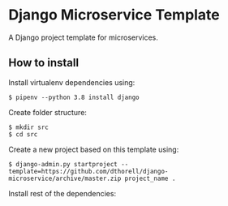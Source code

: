 # Django Microservice Template
A Django project template for microservices.

## How to install

Install virtualenv dependencies using:

```
$ pipenv --python 3.8 install django
```

Create folder structure:
```
$ mkdir src
$ cd src
```

Create a new project based on this template using:

```
$ django-admin.py startproject --template=https://github.com/dthorell/django-microservice/archive/master.zip project_name .
```

Install rest of the dependencies:
```



